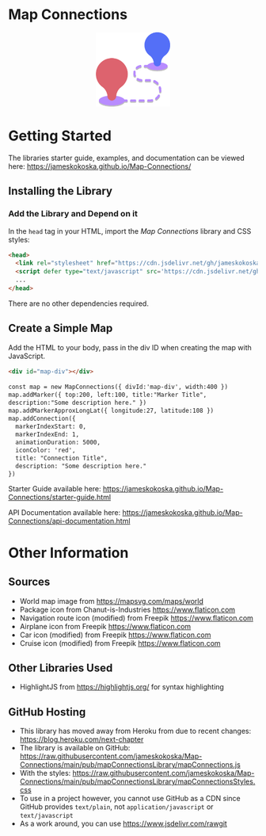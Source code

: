 # Map Connections
<p align="center">
  <a href="https://jameskokoska.github.io/Map-Connections/">
    <img src="./docs/route.png" width=150/>
  </a>
</p>


# Getting Started
The libraries starter guide, examples, and documentation can be viewed here: https://jameskokoska.github.io/Map-Connections/

## Installing the Library
### Add the Library and Depend on it
In the `head` tag in your HTML, import the <i>Map Connections</i> library and CSS styles:
```html
<head>
  <link rel="stylesheet" href="https://cdn.jsdelivr.net/gh/jameskokoska/Map-Connections@main/pub/mapConnectionsLibrary/mapConnectionsStyles.css">
  <script defer type="text/javascript" src='https://cdn.jsdelivr.net/gh/jameskokoska/Map-Connections@main/pub/mapConnectionsLibrary/mapConnections.js'></script>
  ...
</head>
```

There are no other dependencies required.

## Create a Simple Map
Add the HTML to your body, pass in the div ID when creating the map with JavaScript.
```html
<div id="map-div"></div>
```
```JS
const map = new MapConnections({ divId:'map-div', width:400 })
map.addMarker({ top:200, left:100, title:"Marker Title", description:"Some description here." })
map.addMarkerApproxLongLat({ longitude:27, latitude:108 })
map.addConnection({
  markerIndexStart: 0,
  markerIndexEnd: 1,
  animationDuration: 5000,
  iconColor: 'red',
  title: "Connection Title",
  description: "Some description here."
})
```
Starter Guide available here: https://jameskokoska.github.io/Map-Connections/starter-guide.html

API Documentation available here: https://jameskokoska.github.io/Map-Connections/api-documentation.html

# Other Information
## Sources
* World map image from https://mapsvg.com/maps/world
* Package icon from Chanut-is-Industries https://www.flaticon.com
* Navigation route icon (modified) from Freepik https://www.flaticon.com
* Airplane icon from Freepik https://www.flaticon.com
* Car icon (modified) from Freepik https://www.flaticon.com
* Cruise icon (modified) from Freepik https://www.flaticon.com

## Other Libraries Used
* HighlightJS from https://highlightjs.org/ for syntax highlighting

## GitHub Hosting
* This library has moved away from Heroku from due to recent changes: https://blog.heroku.com/next-chapter
* The library is available on GitHub: https://raw.githubusercontent.com/jameskokoska/Map-Connections/main/pub/mapConnectionsLibrary/mapConnections.js
* With the styles: https://raw.githubusercontent.com/jameskokoska/Map-Connections/main/pub/mapConnectionsLibrary/mapConnectionsStyles.css
* To use in a project however, you cannot use GitHub as a CDN since GitHub provides `text/plain`, not `application/javascript` or `text/javascript`
* As a work around, you can use https://www.jsdelivr.com/rawgit
